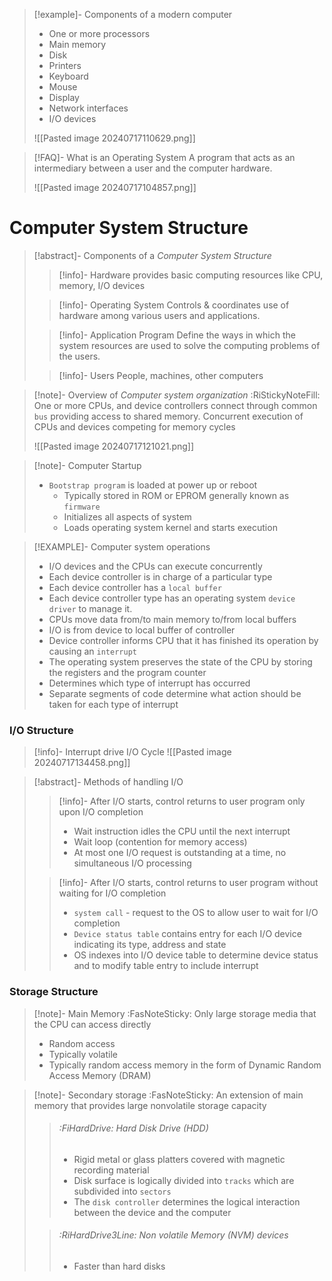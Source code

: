 
>[!example]- Components of a modern computer
>- One or more processors
>- Main memory
>- Disk
>- Printers
>- Keyboard
>- Mouse
>- Display
>- Network interfaces
>- I/O devices
>
>![[Pasted image 20240717110629.png]]

>[!FAQ]- What is an Operating System
>A program that acts as an intermediary between a user and the computer hardware.
>
>![[Pasted image 20240717104857.png]]

# Computer System Structure

>[!abstract]- Components of a *Computer System Structure*
>>[!info]- Hardware
>>provides basic computing resources like CPU, memory, I/O devices
>
>>[!info]- Operating System
>>Controls & coordinates use of hardware among various users and applications.
>
>>[!info]- Application Program
>>Define the ways in which the system resources are used to solve the computing problems of the users.
>
>>[!info]- Users
>>People, machines, other computers

>[!note]- Overview of *Computer system organization* :RiStickyNoteFill:
> One or more CPUs, and device controllers connect through common `bus` providing access to shared memory.
> Concurrent execution of CPUs and devices competing for memory cycles
> 
> ![[Pasted image 20240717121021.png]]

>[!note]- Computer Startup
>- `Bootstrap program` is loaded at power up or reboot
>	- Typically stored in ROM or EPROM generally known as `firmware`
>	- Initializes all aspects of system
>	- Loads operating system kernel and starts execution


>[!EXAMPLE]- Computer system operations 
>- I/O devices and the CPUs can execute concurrently
>- Each device controller is in charge of a particular type
>- Each device controller has a `local buffer`
>- Each device controller type has an operating system `device driver` to manage it.
>- CPUs move data from/to main memory to/from local buffers
>- I/O is from device to local buffer of controller
>- Device controller informs CPU that it has finished its operation by causing an `interrupt`
>- The operating system preserves the state of the CPU by storing the registers and the program counter
>- Determines which type of interrupt has occurred
>- Separate segments of code determine what action should be taken for each type of interrupt

### I/O Structure
>[!info]- Interrupt drive I/O Cycle
>![[Pasted image 20240717134458.png]]

>[!abstract]- Methods of handling I/O
>>[!info]- After I/O starts, control returns to user program only upon I/O completion
>>- Wait instruction idles the CPU until the next interrupt 
>>- Wait loop (contention for memory access)
>>- At most one I/O request is outstanding at a time, no simultaneous I/O processing
>
>>[!info]- After I/O starts, control returns to user program without waiting for I/O completion
>>- `system call` - request to the OS to allow user to wait for I/O completion
>>- `Device status table` contains entry for each I/O device indicating its type, address and state
>>- OS indexes into I/O device table to determine device status and to modify table entry to include interrupt

### Storage Structure
> [!note]- Main Memory :FasNoteSticky:
>Only large storage media that the CPU can access directly
>- Random access
>- Typically volatile 
>- Typically random access memory in the form of Dynamic Random Access Memory (DRAM)

>[!note]- Secondary storage :FasNoteSticky:
>An extension of main memory that provides large nonvolatile storage capacity
>>###### :FiHardDrive: Hard Disk Drive (HDD)
>> - Rigid metal or glass platters covered with magnetic recording material
>> - Disk surface is logically divided into `tracks` which are subdivided into `sectors`
>> - The `disk controller` determines the logical interaction between the device and the computer
>
>>###### :RiHardDrive3Line: Non volatile Memory (NVM) devices
>>- Faster than hard disks
